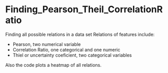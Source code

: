 # Finding_Pearson_Theil_CorrelationRatio
Finding all possible relations in a data set
Relations of features include:
* Pearson, two numerical variable
* Correlation Ratio, one categorical and one numeric
* Thiel or uncertainty coeficient, two categorical variables

Also the code plots a heatmap of all relations. 

